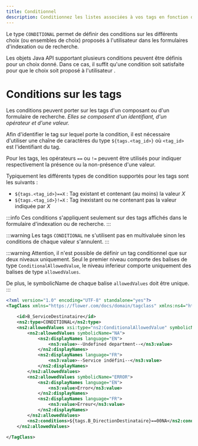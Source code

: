 ```yaml
---
title: Conditionnel
description: Conditionnez les listes associées à vos tags en fonction du contexte.
---
```


Le type ``CONDITIONAL`` permet de définir des conditions sur les différents choix (ou ensembles de choix) proposés à l'utilisateur dans les formulaires d'indexation ou de recherche.

Les objets Java API supportant plusieurs conditions peuvent être définis pour un choix donné. Dans ce cas, il suffit qu'une condition soit satisfaite pour que le choix soit proposé à l'utilisateur .

# Conditions sur les tags

Les conditions peuvent porter sur les tags d'un composant ou d'un formulaire de recherche. _Elles se composent d'un identifiant, d'un opérateur et d'une valeur._ 

Afin d'identifier le tag sur lequel porte la condition, il est nécessaire d'utiliser une chaîne de caractères du type `${tags.<tag_id>}` où `<tag_id>` est l'identifiant du tag.

Pour les tags, les opérateurs `==` ou `!=` peuvent être utilisés pour indiquer respectivement la présence ou la non-présence d'une valeur.

Typiquement les différents types de condition supportés pour les tags sont les suivants : 


* `${tags.<tag_id>}==X` : Tag existant et contenant (au moins) la valeur _X_
* `${tags.<tag_id>}!=X` : Tag inexistant ou ne contenant pas la valeur indiquée par _X_


:::info
Ces conditions s'appliquent seulement sur des tags affichés dans le formulaire d'indexation ou de recherche.
:::

:::warning
Les tags ``CONDITIONAL`` ne s'utilisent pas en multivaluée sinon les conditions de chaque valeur s'annulent.
:::

:::warning
Attention, il n'est possible de définir un tag conditionnel que sur deux niveaux uniquement.
Seul le premier niveau comporte des balises de type `ConditionalAllowedValue`, le niveau inferieur comporte uniquement des balises de type `allowedValues`.


De plus, le symbolicName de chaque balise `allowedValues` doit être unique.
:::

```xml
<?xml version="1.0" encoding="UTF-8" standalone="yes"?>
<TagClass xmlns="https://flower.com/docs/domain/tagclass" xmlns:ns4="https://flower.com/docs/domain/i18n">

	<id>B_ServiceDestinataire</id>
	<ns2:type>CONDITIONAL</ns2:type>
    <ns2:allowedValues xsi:type="ns2:ConditionalAllowedValue" symbolicName="SERVICE" xmlns:xsi="http://www.w3.org/2001/XMLSchema-instance">
	    <ns2:allowedValues symbolicName="NA">
	        <ns2:displayNames language="EN">
	            <ns3:value>--Undefined department--</ns3:value>
	        </ns2:displayNames>
	        <ns2:displayNames language="FR">
	            <ns3:value>--Service indéfini--</ns3:value>
	        </ns2:displayNames>
	    </ns2:allowedValues>
	    <ns2:allowedValues symbolicName="ERROR">
	        <ns2:displayNames language="EN">
	            <ns3:value>Error</ns3:value>
	        </ns2:displayNames>
	        <ns2:displayNames language="FR">
	            <ns3:value>Erreur</ns3:value>
	        </ns2:displayNames>
	    </ns2:allowedValues>
	    <ns2:conditions>${tags.B_DirectionDestinataire}==00NA</ns2:conditions>
    </ns2:allowedValues>

</TagClass>
```
